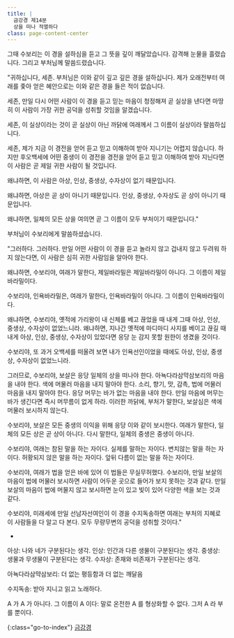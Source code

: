 ```yaml
---
title: |
  금강경 제14분
  상을 떠나 적멸하다
class: page-content-center
---
```


그때 수보리는 이 경을 설하심을 듣고 그 뜻을 깊이 깨달았습니다.
감격해 눈물을 흘렸습니다.
그리고 부처님께 말씀드렸습니다.

"귀하십니다, 세존.
부처님은 이와 같이 깊고 깊은 경을 설하십니다.
제가 오래전부터 여래를 좇아 얻은 혜안으로는
이와 같은 경을 들은 적이 없습니다.

세존, 만일 다시 어떤 사람이
이 경을 듣고 믿는 마음이 청정해져 곧 실상을 낸다면
마땅히 이 사람이 가장 귀한 공덕을 성취할 것임을 알겠습니다.

세존, 이 실상이라는 것이 곧 실상이 아닌 까닭에
여래께서 그 이름이 실상이라 말씀하십니다.

세존, 제가 지금 이 경전을 얻어 듣고
믿고 이해하여 받아 지니기는 어렵지 않습니다.
하지만 후오백세에 어떤 중생이 이 경전을 경전을 얻어 듣고
믿고 이해하여 받아 지닌다면
이 사람은 곧 제일 귀한 사람이 될 것입니다.

왜냐하면, 이 사람은 아상, 인상, 중생상, 수자상이 없기 때문입니다.

왜냐하면, 아상은 곧 상이 아니기 때문입니다.
인상, 중생상, 수자상도 곧 상이 아니기 때문입니다.

왜냐하면, 일체의 모든 상을 여의면 곧 그 이름이 모두 부처이기 때문입니다."

부처님이 수보리에게 말씀하셨습니다.

"그러하다. 그러하다.
만일 어떤 사람이 이 경을 듣고 놀라지 않고 겁내지 않고 두려워 하지 않는다면, 
이 사람은 심히 귀한 사람임을 알아야 한다.

왜냐하면, 수보리야, 여래가 말한다,
제일바라밀은 제일바라밀이 아니다.
그 이름이 제일바라밀이다.

수보리야, 인욕바라밀은, 여래가 말한다, 인욕바라밀이 아니다.
그 이름이 인욕바라밀이다.

왜냐하면, 수보리야, 옛적에 가리왕이 내 신체를 베고 끊었을 때
내게 그때 아상, 인상, 중생상, 수자상이 없었느니라.
왜냐하면, 지나간 옛적에 마디마디 사지를 베이고 끊길 때
내게 아상, 인상, 중생상, 수자상이 있었다면
응당 눈 감지 못할 원한이 생겼을 것이다.

수보리야, 또 과거 오백세를 떠올려 보면
내가 인욕선인이었을 때에도 아상, 인상, 중생상, 수자상이 없었느니라.

그러므로, 수보리야, 보살은 응당 일체의 상을 떠나야 한다.
아뇩다라삼먁삼보리의 마음을 내야 한다.
색에 머물러 마음을 내지 말아야 한다.
소리, 향기, 맛, 감촉, 법에 머물러 마음을 내지 말아야 한다.
응당 머무는 바가 없는 마음을 내야 한다.
만일 마음에 머무는 바가 생긴다면 즉시 머무름이 없게 하라.
이러한 까닭에, 부처가 말한다, 보살심은 색에 머물러 보시하지 않는다.

수보리야, 보살은 모든 중생의 이익을 위해 응당 이와 같이 보시한다.
여래가 말한다, 일체의 모든 상은 곧 상이 아니다.
다시 말한다, 일체의 중생은 중생이 아니다.

수보리야, 여래는 참된 말을 하는 자이다.
실제를 말하는 자이다.
변치않는 말을 하는 자이다.
허황되지 않은 말을 하는 자이다.
앞뒤 다름이 없는 말을 하는 자이다.

수보리야, 여래가 법을 얻은 바에 있어 이 법들은 무실무허했다.
수보리야, 만일 보살의 마음이 법에 머물러 보시하면
사람이 어두운 곳으로 들어가 보지 못하는 것과 같다.
만일 보살의 마음이 법에 머물지 않고 보시하면
눈이 있고 빛이 있어 다양한 색을 보는 것과 같다.

수보리야, 미래세에 만일 선남자선여인이 이 경을 수지독송하면
여래는 부처의 지혜로 이 사람들을 다 알고 다 본다.
모두 무량무변의 공덕을 성취할 것이다."

*

아상: 나와 네가 구분된다는 생각.
인상: 인간과 다른 생물이 구분된다는 생각.
중생상: 생물과 무생물이 구분된다는 생각.
수자상: 존재와 비존재가 구분된다는 생각.

아뇩다라삼먁삼보리: 더 없는 평등함과 더 없는 깨달음

수지독송: 받아 지니고 읽고 노래하다.

A 가 A 가 아니다. 그 이름이 A 이다:
말로 온전한 A 를 형상화할 수 없다. 그저 A 라 부를 뿐이다.

{:class="go-to-index"}
[금강경](index)